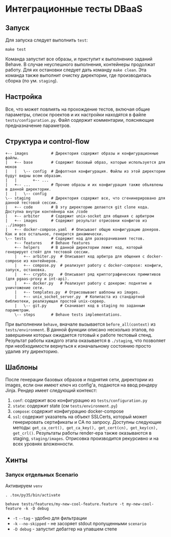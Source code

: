 Интеграционные тесты DBaaS
======

## Запуск
Для запуска следует выполнить `test`:
```
make test
```
Команда запустит все образы, и приступит к выполнению заданий Behave.
В случае неуспешного выполнения, контейнеры продолжат работу. Для их остановки следует дать команду `make clean`.
Эта команда также выполнит очистку директории, где производилась сборка (по ум. `staging`).

## Настройка
Все, что может повлиять на прохождение тестов, включая общие параметры, список проектов и их настройки находятся в файле
`tests/configuration.py`. Файл содержит комментарии, поясняющие предназначение параметров.

## Структура и control-flow
```
+-- images          # Директория содержит образы и конфигурационные файлы.
|   +-- base        # Содержит базовый образ, которые используется для моков
|   |   \-- config  # Дефолтная конфигурация. Файлы из этой директории будут видны всем образам.
|   |       +-- ...
|   +-- ...         # Прочие образы и их конфигурация также объявлены в данной директории.
|   |   \-- config
\-- staging         # Директория содержит все, что сгенинерировано для данной тестовой сессии.
|   +-- code        # В эту директорию делается git clone кода. Доступна внутри контейнера как /code
|   +-- arbiter     # Содержит unix-socket для общения с арбитром
|   +-- images      # Содержит результат отрисовки конфигов из ../images
|   +-- docker-compose.yaml  # Описывает общую конфигурацию докеров. Как и все остальное, генерится динамически.
\-- tests           # Содержит код для разворачивания тестов.
    +-- features    # Behave features
    +-- helpers     # В данной директории лежит код, который генерирует стейт для тестовой сессии.
    |   +-- arbiter.py  # Описывает код арбитра для общения с docker-compose из контейнеров.
    |   +-- compose.py  # реализует работу с docker-compose: конфиги, запуск, остановка.
    |   +-- crypto.py   # Описывает ряд криптографических примитивов (для pgaas-proxy и int-api).
    |   +-- docker.py   # Реализует работу с докером: поднятие и уничтожение сети.
    |   +-- templates.py  # Отрисовывает шаблоны из images.
    |   +-- unix_socket_server.py  # Копипаста из стандартной библиотеки, реализующая простой unix-сервер.
    |   \-- git.py      # Скачивает код в staging по заданным параметрам.
    \-- steps       # Behave tests implementations.
```

При выполнении `behave`, вначале вызывается `before_all(context)` из `tests/environment`. В данной функции описано несколько этапов, по
завершении которых ожидается готовый к работе тестовый стенд.
Результат работы каждого этапа оказывается в `./staging`, что позволяет при необходимости вернуться к изначальному состоянию просто удалив
эту директорию.

## Шаблоны
После генерации базовых образов и поднятия сети, директории из images, если они имеют ключ из config'а, подаются на ввод рендеру Jinja. Рендер
имеет следующий контекст:
1. `conf`: содержит всю конфигурацию из `tests/configuration.py`
2. `state`: содержит state (см `tests/environment.py`)
3. `compose`: содержит конфигурацию docker-compose
4. `ssl`: содержит указатель на объект SSLCerts, который может генерировать сертификаты и СА по запросу. Доступны следующие методы:
   `get_ca_cert(), get_ca_key(), get_cert(cn), get_key(cn), get_crl()`.
Результаты работы render-ера также оказываются в staging, `staging/images`. Отрисовка производится рекурсивно и на всех уровнях вложенности.


## Хинты
### Запуск отдельных Scenario

Активируем `venv`

```
. .tox/py35/bin/activate
```

```
behave tests/features/my-new-cool-feature.feature -t my-new-cool-feature -k -D debug
```

* `-t` `--tag` - удобно для фильтрации
* `-k` `--no-skipped` - не засоряет stdout пропущенными `scenario`
* `-D debug` - запустит дебаггер на упавшем степе
